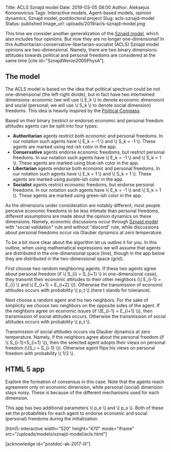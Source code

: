 Title: ACLS Sznajd model
Date: 2019-03-05 08:00
Author: Aleksejus Kononovicius
Tags: Interactive models, Agent-based models, opinion dynamics, Sznajd model, postdoctoral project
Slug: acls-sznajd-model
Status: published
Image_url: uploads/2019/acls-sznajd-model.png

This time we consider another generalization of the
[Sznajd model]({filename}/articles/2019/sznajd-united-we-stand-divided-we-fall-model.md), which also includes
four opinions. But now they are no longer one-dimensional! In this
Authoritarian-conservative-libertarian-socialist (ACLS) Sznajd model
opinions are two-dimensional. Namely, there are two binary dimensions:
attitudes towards political and personal freedoms are considered at the same time
[cite id="SznajdWeron2005PhysA"].<!--more-->

## The model

The ACLS model is based on the idea that political spectrum could be not
one-dimensional (the left-right divide), but in fact have two intertwined
dimensions: economic (we will use \\\( E\_k \\\) to denote economic dimension)
and social (personal; we will use \\\( S\_k \\\) to denote social dimension)
freedoms. This idea is heavily inspired by the
[Political Compass](https://www.politicalcompass.org/).

Based on their binary (restrict or endorse) economic and personal freedom
attitudes agents can be split into four types:

* **Authoritarian** agents restrict both economic and personal freedoms. In our
notation such agents have \\\( E\_k = -1 \\\) and \\\( S\_k = -1 \\\). These
agents are marked using red-ish color in the app.
* **Conservative** agents endorse economic freedoms, but restrict personal
freedoms. In our notation such agents have \\\( E\_k = -1 \\\) and
\\\( S\_k = 1 \\\). These agents are marked using blue-ish color in the app.
* **Libertarian** agents endorse both economic and personal freedoms. In our
notation such agents have \\\( E\_k = 1 \\\) and \\\( S\_k = 1 \\\). These
agents are marked using purple-ish color in the app.
* **Socialist** agents restrict economic freedoms, but endorse personal
freedoms. In our notation such agents have \\\( E\_k = -1 \\\) and
\\\( S\_k = 1 \\\). These agents are marked using green-ish color in the app.

As the dimensions under consideration are notably different, most people
perceive economic freedoms to be less intimate than personal freedoms, different
assumptions are made about the opinion dynamics on these dimensions. Namely,
economic discussions occur through [Sznajd model]({filename}/articles/2019/sznajd-united-we-stand-divided-we-fall-model.md)
with "social validation" rule and without "discord" rule, while discussions
about personal freedoms occur via Glauber dynamics at zero temperature. 

To be a bit more clear about the algorithm let us outline it for you. In this
outline, when using mathematical expressions we will assume that agents are
distributed in the one-dimensional space (line), though in the app below they are
distributed in the two-dimensional space (grid).

First choose two random neighboring agents. If these two agents agree about
personal freedom (if \\\( S\_{i} = S\_{i+1} \\\) in one-dimensional case),
they transmit their economic attitudes to their other neighbors
(\\\( E\_{i-1} = E\_{i} \\\) and \\\( E\_{i+1} = E\_{i+2} \\\)). Otherwise the
transmission of economic attitudes occurs
with probability \\\( p\_t \\\) (here t stands for tolerance).

Next choose a random agent and his two neighbors. For the sake of simplicity we
choose two neighbors on the opposite sides of the agent. If the neighbors agree
on economic issues (if \\\(E\_{i-1} = E\_{i+1} \\\)), then
transmission of social attitudes occurs. Otherwise the transmission of social
attitudes occurs with probability \\\( p\_t \\\).

Transmission of social attitudes occurs via Glauber dynamics at zero temperature.
Namely, if the neighbors agree about the personal freedom
(if \\\( S\_{i-1}=S\_{i+1} \\\)), then the selected agent
adopts their views on personal freedom (\\\(S\_i = S\_{i-1} \\\)).
Otherwise agent flips his views on personal freedom with probability \\\( 1/2 \\\).

## HTML 5 app

Explore the formation of consensus in this case. Note that the agents reach
agreement only on economic dimension, while personal (social) dimension stays
noisy. These is because of the different mechanisms used for each dimension.

This app has two additional parameters \\\( p\_e \\\) and \\\( p\_s \\\). Both
of these set the probabilities for each agent to endorse economic and social
(personal) freedoms during the initialization.

[html5-interactive width="520" height="470" mode="iframe"
src="/uploads/models/sznajd-model/acls.html"]

[acknowledge id="postdoc-ak-2017-lit"]

